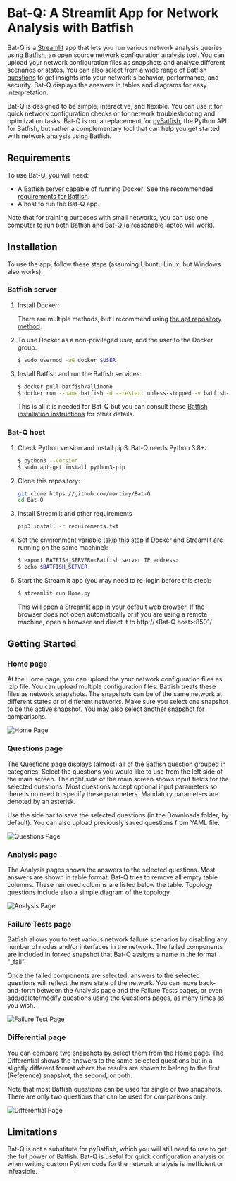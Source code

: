 # Bat-Q: A Streamlit App for Network Analysis with Batfish

Bat-Q is a [Streamlit](https://streamlit.io/) app that lets you run various network analysis queries using [Batfish](https://www.batfish.org/), an open source network configuration analysis tool. You can upload your network configuration files as snapshots and analyze different scenarios or states. You can also select from a wide range of Batfish [questions](https://pybatfish.readthedocs.io/en/latest/index.html) to get insights into your network's behavior, performance, and security. Bat-Q displays the answers in tables and diagrams for easy interpretation.

Bat-Q is designed to be simple, interactive, and flexible. You can use it for quick network configuration checks or for network troubleshooting and optimization tasks. Bat-Q is not a replacement for [pyBatfish](https://github.com/batfish/pybatfish), the Python API for Batfish, but rather a complementary tool that can help you get started with network analysis using Batfish.

## Requirements

To use Bat-Q, you will need:

- A Batfish server capable of running Docker: See the recommended [requirements for Batfish](https://batfish.readthedocs.io/en/latest/system_req.html).
- A host to run the Bat-Q app.

Note that for training purposes with small networks, you can use one computer to run both Batfish and Bat-Q (a reasonable laptop will work).

## Installation

To use the app, follow these steps (assuming Ubuntu Linux, but Windows also works):

### Batfish server

1. Install Docker:

    There are multiple methods, but I recommend using [the apt repository method](https://docs.docker.com/engine/install/ubuntu/#install-using-the-repository).

2. To use Docker as a non-privileged user, add the user to the Docker group:

    ```bash
    $ sudo usermod -aG docker $USER
    ```

3. Install Batfish and run the Batfish services:

    ```bash
    $ docker pull batfish/allinone
    $ docker run --name batfish -d --restart unless-stopped -v batfish-data:/data -p 9996:9996 batfish/allinone
    ```

    This is all it is needed for Bat-Q but you can consult these [Batfish installation instructions](https://github.com/batfish/batfish) for other details.

### Bat-Q host

1. Check Python version and install pip3. Bat-Q needs Python 3.8+:

    ```bash
    $ python3 --version
    $ sudo apt-get install python3-pip
    ```

1. Clone this repository:

    ```bash
    git clone https://github.com/martimy/Bat-Q
    cd Bat-Q
    ```

2. Install Streamlit and other requirements

    ```bash
    pip3 install -r requirements.txt
    ```

4. Set the environment variable (skip this step if Docker and Streamlit are running on the same machine):

    ```bash
    $ export BATFISH_SERVER=<Batfish server IP address>
    $ echo $BATFISH_SERVER
    ```

5. Start the Streamlit app (you may need to re-login before this step):

    ```bash
    $ streamlit run Home.py
    ```

    This will open a Streamlit app in your default web browser. If the browser does not open automatically or if you are using a remote machine, open a browser and direct it to http://\<Bat-Q host\>:8501/

## Getting Started


### Home page

At the Home page, you can upload the your network configuration files as .zip file. You can upload multiple configuration files. Batfish treats these files as network snapshots. The snapshots can be of the same network at different states or of different networks. Make sure you select one snapshot to be the active snapshot. You may also select another snapshot for comparisons.

![Home Page](pics/home_page.png)

### Questions page

The Questions page displays (almost) all of the Batfish question grouped in categories. Select the questions you would like to use from the left side of the main screen. The right side of the main screen shows input fields for the selected questions. Most questions accept optional input parameters so there is no need to specify these parameters. Mandatory parameters are denoted by an asterisk.

Use the side bar to save the selected questions (in the Downloads folder, by default). You can also upload previously saved questions from YAML file.

![Questions Page](pics/questions_page.png)

### Analysis page

The Analysis pages shows the answers to the selected questions. Most answers are shown in table format. Bat-Q tries to remove all empty table columns. These removed columns are listed below the table. Topology questions include also a simple diagram of the topology.

![Analysis Page](pics/analysis_page.png)

### Failure Tests page

Batfish allows you to test various network failure scenarios by disabling any number of nodes and/or interfaces in the network. The failed components are included in forked snapshot that Bat-Q assigns a name  in the format "<snapshot>_fail".

Once the failed components are selected, answers to the selected questions will reflect the new state of the network. You can move back-and-forth between the Analysis page and the Failure Tests pages, or even add/delete/modify questions using the Questions pages, as many times as you wish.

![Failure Test Page](pics/failure_page.png)

### Differential page

You can compare two snapshots by select them from the Home page. The Differential shows the answers to the same selected questions but in a slightly different format where the results are shown to belong to the first (Reference) snapshot, the second, or both.

Note that most Batfish questions can be used for single or two snapshots. There are only two questions that can be used for comparisons only.

![Differential Page](pics/differ_page.png)

## Limitations

Bat-Q is not a substitute for pyBatfish, which you will still need to use to get the full power of Batfish. Bat-Q is useful for quick configuration analysis or when writing custom Python code for the network analysis is inefficient or infeasible.
